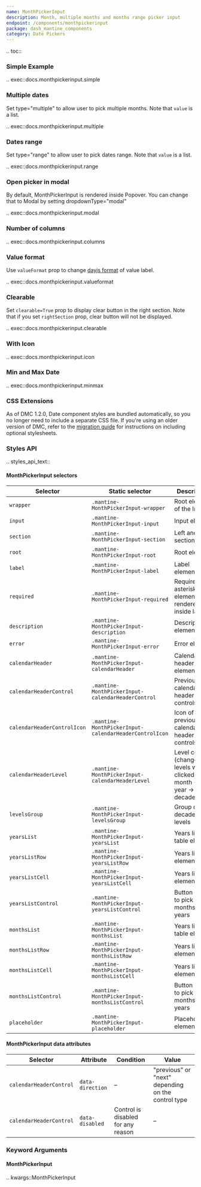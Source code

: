 ```yaml
---
name: MonthPickerInput
description: Month, multiple months and months range picker input
endpoint: /components/monthpickerinput
package: dash_mantine_components
category: Date Pickers
---
```


.. toc::



### Simple Example

.. exec::docs.monthpickerinput.simple

### Multiple dates

Set type="multiple" to allow user to pick multiple months.  Note that `value` is a list.

.. exec::docs.monthpickerinput.multiple

### Dates range

Set type="range" to allow user to pick dates range. Note that `value` is a list.

.. exec::docs.monthpickerinput.range

### Open picker in modal

By default, MonthPickerInput is rendered inside Popover. You can change that to Modal by setting dropdownType="modal"

.. exec::docs.monthpickerinput.modal

### Number of columns

.. exec::docs.monthpickerinput.columns

### Value format

Use `valueFormat` prop to change [dayjs format](https://day.js.org/docs/en/display/format) of value label.

.. exec::docs.monthpickerinput.valueformat


### Clearable

Set `clearable=True` prop to display clear button in the right section. Note that if you set `rightSection` prop, clear button will not be displayed.

.. exec::docs.monthpickerinput.clearable


### With Icon

.. exec::docs.monthpickerinput.icon


### Min and Max Date

.. exec::docs.monthpickerinput.minmax


### CSS Extensions

As of DMC 1.2.0, Date component styles are bundled automatically, so you no longer need to include a separate CSS file.
If you're using an older version of DMC, refer to the [migration guide](/migration) for instructions on including optional stylesheets.



### Styles API

.. styles_api_text::

#### MonthPickerInput selectors

| Selector                   | Static selector                                        | Description                                                           |
| ---------------------------| ------------------------------------------------------ | --------------------------------------------------------------------- |
| `wrapper`                  | `.mantine-MonthPickerInput-wrapper`                    | Root element of the Input                                              |
| `input`                    | `.mantine-MonthPickerInput-input`                      | Input element                                                         |
| `section`                  | `.mantine-MonthPickerInput-section`                    | Left and right sections                                                |
| `root`                     | `.mantine-MonthPickerInput-root`                       | Root element                                                          |
| `label`                    | `.mantine-MonthPickerInput-label`                      | Label element                                                         |
| `required`                 | `.mantine-MonthPickerInput-required`                   | Required asterisk element, rendered inside label                       |
| `description`              | `.mantine-MonthPickerInput-description`                | Description element                                                    |
| `error`                    | `.mantine-MonthPickerInput-error`                      | Error element                                                         |
| `calendarHeader`           | `.mantine-MonthPickerInput-calendarHeader`             | Calendar header root element                                           |
| `calendarHeaderControl`     | `.mantine-MonthPickerInput-calendarHeaderControl`      | Previous/next calendar header controls                                 |
| `calendarHeaderControlIcon` | `.mantine-MonthPickerInput-calendarHeaderControlIcon`  | Icon of previous/next calendar header controls                         |
| `calendarHeaderLevel`       | `.mantine-MonthPickerInput-calendarHeaderLevel`        | Level control (changes levels when clicked, month -> year -> decade)   |
| `levelsGroup`              | `.mantine-MonthPickerInput-levelsGroup`                | Group of decades levels                                                |
| `yearsList`                | `.mantine-MonthPickerInput-yearsList`                  | Years list table element                                               |
| `yearsListRow`             | `.mantine-MonthPickerInput-yearsListRow`               | Years list row element                                                 |
| `yearsListCell`            | `.mantine-MonthPickerInput-yearsListCell`              | Years list cell element                                                |
| `yearsListControl`         | `.mantine-MonthPickerInput-yearsListControl`           | Button used to pick months and years                                   |
| `monthsList`               | `.mantine-MonthPickerInput-monthsList`                 | Years list table element                                               |
| `monthsListRow`            | `.mantine-MonthPickerInput-monthsListRow`              | Years list row element                                                 |
| `monthsListCell`           | `.mantine-MonthPickerInput-monthsListCell`             | Years list cell element                                                |
| `monthsListControl`        | `.mantine-MonthPickerInput-monthsListControl`          | Button used to pick months and years                                   |
| `placeholder`              | `.mantine-MonthPickerInput-placeholder`                | Placeholder element                                                    |

#### MonthPickerInput data attributes

| Selector              | Attribute      | Condition                           | Value                              |
| --------------------- | -------------- | ----------------------------------- | ---------------------------------- |
| `calendarHeaderControl`| `data-direction`| –                                   | "previous" or "next" depending on the control type |
| `calendarHeaderControl`| `data-disabled`| Control is disabled for any reason  | –                                  |

### Keyword Arguments

#### MonthPickerInput

.. kwargs::MonthPickerInput
